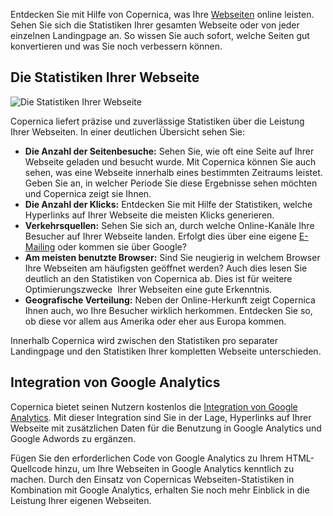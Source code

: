 Entdecken Sie mit Hilfe von Copernica, was Ihre
[Webseiten](./web-pages.md "Webseiten")
online leisten. Sehen Sie sich die Statistiken Ihrer gesamten Webseite
oder von jeder einzelnen Landingpage an. So wissen Sie auch sofort,
welche Seiten gut konvertieren und was Sie noch verbessern können.

Die Statistiken Ihrer Webseite
------------------------------

![Die Statistiken Ihrer
Webseite](Copernicacom/de-ergebnisse-ihrer-webseite-thumb.png "Die Statistiken Ihrer Webseite")

Copernica liefert präzise und zuverlässige Statistiken über die Leistung
Ihrer Webseiten. In einer deutlichen Übersicht sehen Sie:

-   **Die Anzahl der Seitenbesuche:** Sehen Sie, wie oft eine Seite auf
    Ihrer Webseite geladen und besucht wurde. Mit Copernica können Sie
    auch sehen, was eine Webseite innerhalb eines bestimmten Zeitraums
    leistet. Geben Sie an, in welcher Periode Sie diese Ergebnisse sehen
    möchten und Copernica zeigt sie Ihnen.
-   **Die Anzahl der Klicks:** Entdecken Sie mit Hilfe der Statistiken,
    welche Hyperlinks auf Ihrer Webseite die meisten Klicks generieren.
-   **Verkehrsquellen:** Sehen Sie sich an, durch welche Online-Kanäle
    Ihre Besucher auf Ihrer Webseite landen. Erfolgt dies über eine
    eigene [E-Mailing](./emailings.md "E-Mailing")
    oder kommen sie über Google?
-   **Am meisten benutzte Browser:** Sind Sie neugierig in welchem
    Browser Ihre Webseiten am häufigsten geöffnet werden? Auch dies
    lesen Sie deutlich an den Statistiken von Copernica ab. Dies ist für
    weitere Optimierungszwecke  Ihrer Webseiten eine gute Erkenntnis.
-   **Geografische Verteilung:** Neben der Online-Herkunft zeigt
    Copernica Ihnen auch, wo Ihre Besucher wirklich herkommen. Entdecken
    Sie so, ob diese vor allem aus Amerika oder eher aus Europa kommen.

Innerhalb Copernica wird zwischen den Statistiken pro separater
Landingpage und den Statistiken Ihrer kompletten Webseite unterschieden.

Integration von Google Analytics
--------------------------------

Copernica bietet seinen Nutzern kostenlos die [Integration von Google
Analytics](./google-analytics.md "Integration mit Google Analytics").
Mit dieser Integration sind Sie in der Lage, Hyperlinks auf Ihrer
Webseite mit zusätzlichen Daten für die Benutzung in Google Analytics
und Google Adwords zu ergänzen.

Fügen Sie den erforderlichen Code von Google Analytics zu Ihrem
HTML-Quellcode hinzu, um Ihre Webseiten in Google Analytics kenntlich zu
machen. Durch den Einsatz von Copernicas Webseiten-Statistiken in
Kombination mit Google Analytics, erhalten Sie noch mehr Einblick in die
Leistung Ihrer eigenen Webseiten.
